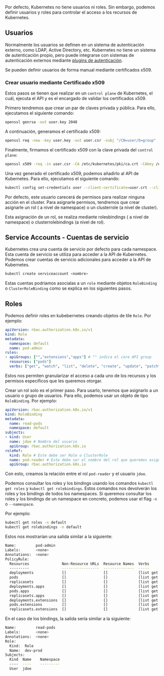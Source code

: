 
Por defecto, Kubernetes no tiene usuarios ni roles. Sin embargo, podemos definir usuarios y roles para controlar el acceso a los recursos de Kubernetes.

## Usuarios
Normalmente los usuarios se definen en un sistema de autenticación externo, como LDAP, Active Directory, etc. Kubernetes no tiene un sistema de autenticación propio, pero puede integrarse con sistemas de autenticación externos mediante [plugins de autenticación](https://kubernetes.io/docs/reference/access-authn-authz/authentication/#authentication-strategies).

Se pueden definir usuarios de forma manual mediante certificados x509.

### Crear usuario mediante Certificado x509
Estos pasos se tienen que realizar en un `control plane` de Kubernetes, el cuál, ejecuta el API y es el encargado de validar los certificados x509.

Primero tendremos que crear un par de claves privada y pública. Para ello, ejecutamos el siguiente comando:

```bash
openssl genrsa -out user.key 2048
```

A continuación, generamos el certificado x509:
```bash
openssl req -new -key user.key -out user.csr -subj "/CN=user/O=group"
```

Finalmente, firmamos el certificado x509 con la clave privada del `control plane`:
```bash
openssl x509 -req -in user.csr -CA /etc/kubernetes/pki/ca.crt -CAkey /etc/kubernetes/pki/ca.key -CAcreateserial -out user.crt -days 500
```

Una vez generado el certificado x509, podemos añadirlo al API de Kubernetes. Para ello, ejecutamos el siguiente comando:
```bash
kubectl config set-credentials user --client-certificate=user.crt --client-key=user.key --embed-certs=true
```

Por defecto, este usuario carecerá de permisos para realizar ninguna acción en el cluster. Para asignarle permisos, tendremos que crear asignarle un rol ( a nivel de namespace) o un clusterrole (a nivel de cluster).

Esta asignación de un rol, se realiza mediante rolesbindings ( a nivel de namespace) o clusterrolebindings (a nivel de rol).


## Service Accounts - Cuentas de servicio
Kubernetes crea una cuenta de servicio por defecto para cada namespace. Esta cuenta de servicio se utiliza para acceder a la API de Kubernetes. Podemos crear cuentas de servicio adicionales para acceder a la API de Kubernetes.

```bash
kubectl create serviceaccount <nombre>
```

Estas cuentas podríamos asocialas a un `role` mediante objetos `RoleBinding` o `ClusterRoleBinding` como se explica en los siguientes pasos.


## Roles
Podemos definir roles en kubebernetes creando objetos de tile `Role`. Por ejemplo:

```yaml
apiVersion: rbac.authorization.k8s.io/v1
kind: Role
metadata:
  namespace: default
  name: pod-admin
rules:
- apiGroups: ["","extensions","apps"] # "" indica el core API group
  resources: ["pods"]
  verbs: ["get", "watch", "list", "delete", "create", "update", "patch"] # Podríamos usar * para indicar todos los verbos
```

Estos nos permiten granularizar el acceso a cada uno de los recursos y los permisos específicos que les queremos otorgar.

Crear un rol solo es el primer paso. Para usarlo, tenemos que asignarlo a un usuario o grupo de usuarios. Para ello, podemos usar un objeto de tipo `RoleBinding`. Por ejemplo:

```yaml
apiVersion: rbac.authorization.k8s.io/v1
kind: RoleBinding
metadata:
  name: read-pods
  namespace: default
subjects:
- kind: User
  name: jdoe # Nombre del usuario
  apiGroup: rbac.authorization.k8s.io
roleRef:
  kind: Role # Este debe ser Role o ClusterRole
  name: pod-reader # Este debe ser el nombre del rol que queremos asignar
  apiGroup: rbac.authorization.k8s.io
```
Con esto, creamos la relación entre el rol `pod-reader` y el usuario `jdoe`.

Podemos consultar los roles y los bindings usando los comandos `kubectl get roles` y `kubectl get rolebindings`. Estos comandos nos devolverán los roles y los bindings de todos los namespaces. Si queremos consultar los roles y los bindings de un namespace en concreto, podemos usar el flag `-n` o `--namespace`.

Por ejemplo:

```bash
kubectl get roles -n default
kubectl get rolebindings -n default
```

Estos nos mostrarían una salida similar a la siguiente:
```bash
Name:         pod-admin
Labels:       <none>
Annotations:  <none>
PolicyRule:
  Resources               Non-Resource URLs  Resource Names  Verbs
  ---------               -----------------  --------------  -----
  deployments             []                 []              [list get watch create update patch delete]
  pods                    []                 []              [list get watch create update patch delete]
  replicasets             []                 []              [list get watch create update patch delete]
  deployments.apps        []                 []              [list get watch create update patch delete]
  pods.apps               []                 []              [list get watch create update patch delete]
  replicasets.apps        []                 []              [list get watch create update patch delete]
  deployments.extensions  []                 []              [list get watch create update patch delete]
  pods.extensions         []                 []              [list get watch create update patch delete]
  replicasets.extensions  []                 []              [list get watch create update patch delete]
```
En el caso de los bindings, la salida sería similar a la siguiente:
```bash
Name:         read-pods
Labels:       <none>
Annotations:  <none>
Role:
  Kind:  Role
  Name:  dev-prod
Subjects:
  Kind  Name    Namespace
  ----  ----    ---------
  User  jdoe
